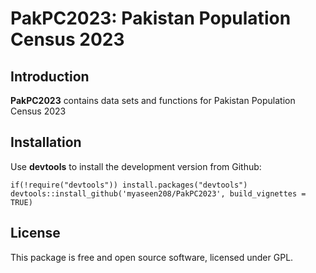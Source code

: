 # PakPC2023: Pakistan Population Census 2023
## Introduction

**PakPC2023** contains data sets and functions for Pakistan Population Census 2023

## Installation
Use **devtools** to install the development version from Github:

```{r}
if(!require("devtools")) install.packages("devtools")
devtools::install_github('myaseen208/PakPC2023', build_vignettes = TRUE)
```

## License
This package is free and open source software, licensed under GPL.
